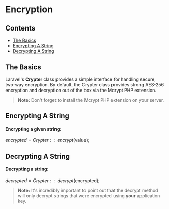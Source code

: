 # Encryption## Contents- [The Basics](#the-basics)- [Encrypting A String](#encrypt)- [Decrypting A String](#decrypt)<a name="the-basics"></a>## The BasicsLaravel's **Crypter** class provides a simple interface for handling secure, two-way encryption. By default, the Crypter class provides strong AES-256 encryption and decryption out of the box via the Mcrypt PHP extension.> **Note:** Don't forget to install the Mcrypt PHP extension on your server.<a name="encrypt"></a>## Encrypting A String#### Encrypting a given string:  $encrypted = Crypter::encrypt($value);<a name="decrypt"></a>## Decrypting A String#### Decrypting a string:  $decrypted = Crypter::decrypt($encrypted);> **Note:** It's incredibly important to point out that the decrypt method will only decrypt strings that were encrypted using **your** application key.